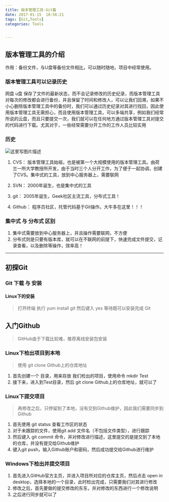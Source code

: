 ```yaml
---
title: 版本管理工具-Git篇
date: 2017-01-15  10:56:21
tags: [Git,Tools]
categories: Tools


---
```




## 版本管理工具的介绍

作用：备份文件，与U盘等备份文件相比，可以随时随地，项目中经常使用。

### 版本管理工具可以记录历史

网盘 u盘 保存了文件的最新状态，而不会记录修改的历史纪录，而版本管理工具对每次的修改都会进行备份，并且保留了时间和修改人，可以让我们回溯，如果不小心删除版本管理工具中的备份时，我们可以通过历史纪录对其进行找回，因此使用版本管理工具无需担心，而且使用版本管理工具，可以多端共享，例如我们经常所说的云盘，而且只要提交一次，我们就可以在任何地方通过版本管理工具对提交的代码进行下载。尤其对于，一些经常需要分开工作的工作人员比较实用

<!--more-->

### 历史

![这里写图片描述](http://on3w7gc9m.bkt.clouddn.com/psb.png)

1. CVS： 版本管理工具始祖，也是被第一个大规模使用的版本管理工具。由荷兰一所大学教授所开发，由于当时三个人分开工作，为了便于一起协调，创建了CVS。集中式的工具，放到中心服务器上，需要联网

2. SVN： 2000年诞生，也是集中式的工具

3. git： 2005年诞生，Geek社区主流工具，分布式工具！

4. Github： 程序员社区，托管代码基于Git操作。大牛多在这里！！！

### 集中式 与 分布式 区别

1. 集中式需要放到中心服务器上，并且操作需要联网，不方便
2. 分布式则是只要有版本库，就可以在不联网的前提下，快速完成文件提交，记录查看，以及删除等操作，效率高！


----------

## 初探Git
### Git 下载 与 安装
#### Linux下的安装

> 打开终端 执行 yum install git 然后键入 yes 等待既可以安装完成 Git

## 入门Github

> GitHub由于下载比较难，推荐离线安装包安装

### Linux下检出项目到本地

> 使用 git clone Github上的仓库地址
1. 首先创建一个 目录，用来存放 我们检出的项目，使用命令 mkdir Test
2. 接下来，进入到Test目录，然后 git clone Github上的仓库地址，就可以了

### Linux下提交项目

> 再修改之后，只停留到了本地，没有交到Github维护，因此我们需要同步到Github

1. 首先使用 git status 查看工作区的状态
2. 对于未跟踪的文件，使用git add 文件名（不包括文件类型），进行跟踪
3. 然后键入 git commit 命令，并对修改进行描述，这里提交的是提交到了本地的仓库，并没有提交给Github维护
4. 键入git push，输入Github账户和密码，然后成功提交给Github进行维护

### Windows下检出并提交项目

1. 首先进入GitHub官方主页，并进入项目所对应的仓库主页，然后点击 open in desktop，选择本地的一个目录，此时检出完成，只需要我们对其进行修改
2. 修改之后，首先要做的提交修改的东东，并对修改的东西进行一个修改说明
3. 之后进行同步就可以了
